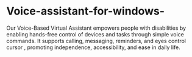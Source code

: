 # Voice-assistant-for-windows-
Our Voice-Based Virtual Assistant empowers people with disabilities by enabling hands-free control of devices and tasks through simple voice commands. It supports calling, messaging, reminders, and eyes control cursor , promoting independence, accessibility, and ease in daily life.
